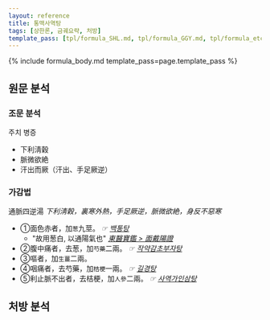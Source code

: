 ```yaml
---
layout: reference
title: 통맥사역탕
tags: [상한론, 금궤요략, 처방]
template_pass: [tpl/formula_SHL.md, tpl/formula_GGY.md, tpl/formula_etc.md]
---
```



{% include formula_body.md template_pass=page.template_pass %}



## 원문 분석

### 조문 분석

주치 병증
* 下利淸穀
* 脈微欲絶
* 汗出而厥（汗出、手足厥逆）


### 가감법

通脈四逆湯 _下利淸穀，裏寒外熱，手足厥逆，脈微欲絶，身反不惡寒_
* ①面色赤者，加`葱`九莖。 _☞ [백통탕]({{site.formulaurl}}/백통탕)_
  - "故用葱白, 以通陽氣也" _[東醫寶鑑 > 面戴陽證](https://mediclassics.kr/books/8/volume/5/#content_462)_
* ②腹中痛者，去葱，加`芍藥`二兩。 _☞ [작약감초부자탕]({{site.formulaurl}}/작약감초부자탕)_
* ③嘔者，加`生薑`二兩。
* ④咽痛者，去芍藥，加`桔梗`一兩。 _☞ [길경탕]({{site.formulaurl}}/길경탕)_
* ⑤利止脈不出者，去桔梗，加`人參`二兩。 _☞ [사역가인삼탕]({{site.formulaurl}}/사역가인삼탕)_




## 처방 분석
